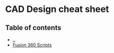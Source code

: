 # CAD Design cheat sheet

## Table of contents
* [&nldr;](../README.md)
* [Fusion 360 Scripts](fusion360_scripts.md)
